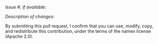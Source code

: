 *Issue #, if available:*

*Description of changes:*


By submitting this pull request, I confirm that you can use, modify, copy, and redistribute this contribution, under the terms of the namex license (Apache 2.0).
